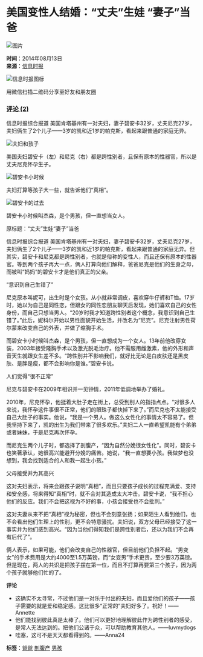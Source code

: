 # 美国变性人结婚：“丈夫”生娃 “妻子”当爸

![图片](https://dolphin.deliver.ifeng.com/c?z=ifeng&la=0&si=2&ci=23&cg=22&c=29&or=232&l=728&bg=728&b=726&u=https://y0.ifengimg.com/34c4a1d78882290c/2012/0528/1x1.gif)

**时间**：2014年08月13日  
**来源**：[信息时报](http://informationtimes.dayoo.com/html/2014-08/13/content_2718364.htm)

![信息时报图标](http://h2.ifengimg.com/0f56ee67a4c375c2/2013/1106/indeccode.png)

用微信扫描二维码分享至好友和朋友圈

### [评论 (2)](http://gentie.ifeng.com/view.html?docUrl=http%3A%2F%2Fnews.ifeng.com%2Fa%2F20140813%2F41553926_0.shtml&docName=%E7%BE%8E%E5%9B%BD%E5%8F%98%E6%80%A7%E4%BA%BA%E7%BB%93%E5%A9%9A%EF%BC%9A%E2%80%9C%E4%B8%88%E5%A4%AB%E2%80%9D%E7%94%9F%E5%A8%83%20%E2%80%9C%E5%A6%BB%E5%AD%90%E2%80%9D%E5%BD%93%E7%88%B8&skey=94cf72&pcUrl=http%3A%2F%2Fnews.ifeng.com%2Fa%2F20140813%2F41553926_0.shtml)

信息时报综合报道 美国肯塔基州有一对夫妇，妻子碧安卡32岁，丈夫尼克27岁，夫妇俩生了2个儿子——3岁的凯和近1岁的帕克斯，看起来跟普通的家庭无异。

![夫妇和孩子](http://y1.ifengimg.com/cmpp/2014/08/13/07/30e1aebb-3df9-4271-9e50-927e2788059c.jpg)

美国夫妇碧安卡（左）和尼克（右）都是跨性别者，且保有原本的性器官，所以是丈夫尼克怀孕生子。

![碧安卡小时候](http://y1.ifengimg.com/cmpp/2014/08/13/07/a3fb5a08-94f3-4340-97a4-f1a40098644c.jpg)

夫妇打算等孩子大一些，就告诉他们“真相”。

![碧安卡的过去](http://y1.ifengimg.com/cmpp/2014/08/13/07/1c07ec65-f3c4-44b8-9afc-2b6be921fc40.jpg)

碧安卡小时候叫杰森，是个男孩，但一直想当女人。

原标题：“丈夫”生娃“妻子”当爸

信息时报综合报道 美国肯塔基州有一对夫妇，妻子碧安卡32岁，丈夫尼克27岁，夫妇俩生了2个儿子——3岁的凯和近1岁的帕克斯，看起来跟普通的家庭无异。但其实，碧安卡和尼克都是跨性别者，也就是俗称的变性人，而且还保有原本的性器官。等到两个孩子再大一点，俩人打算向他们解释，爸爸尼克是他们的生身之母，而被叫“妈妈”的碧安卡才是他们真正的父亲。

“意识到自己生错了”

尼克原本叫妮可，出生时是个女孩。从小就非常调皮，喜欢穿牛仔裤和T恤。17岁时，她以为自己是同性恋，但跟女的同性恋朋友聊天后发现，她们喜欢自己的女性身份，而自己只想当男人。“20岁时我才知道跨性别者这个概念，我意识到自己生错了。”此后，妮科尔开始以男性面貌开始生活，并改名为“尼克”。尼克注射男性荷尔蒙来改变自己的外表，并做了缩胸手术。

而碧安卡小时候叫杰森，是个男孩，但一直想成为一个女人。13年前他改穿女装，2003年接受隆胸手术以及激光脱毛治疗。他不需服用雌激素，他的外形和声音天生就跟女生差不多。“跨性别并不影响我们，就好比无论是白皮肤还是黑皮肤、是胖是瘦，都不会影响你是谁。”碧安卡说。

人们觉得“很不正常”

尼克与碧安卡在2009年相识并一见钟情，2011年低调地举办了婚礼。

2010年，尼克怀孕，他挺着大肚子走在街上，总受到别人的指指点点。“对很多人来说，我怀孕这件事很不正常，他们的眼珠子都快掉下来了。”而尼克也不太能接受自己大肚子的事实。他说，“我是一个男人。做这么女性化的事情太不容易了。但我坚持下来了，凯的出生为我们带来了很多欢乐。”夫妇二人一直希望凯能有个弟弟或者妹妹，于是尼克再次怀孕。

而尼克生两个儿子时，都选择了剖腹产，“因为自然分娩很女性化”。同时，碧安卡也笑著承认，她很高兴能避开分娩的痛苦。她说，“我一直想要小孩。我做梦也没想到，我会找到适合的人和我一起生小孩。”

父母接受并为其高兴

这对夫妇表示，将来会跟孩子说明“真相”，而且只要孩子成长的过程充满爱、支持和安全感，将来得知“真相”时，就不会对其造成太大冲击。碧安卡说，“我不担心他们的反应。我们不会把这视为不好的事，小孩会接受也不会批判。”

这对夫妻从来不把“真相”视为秘密，但也不会刻意张扬；如果陌生人看到他们，也不会看出他们生理上的性别，更不会特意骚扰。夫妇说，双方父母已经接受了这一事实并为他们感到高兴。“因为当他们得知我们是跨性别者后，还以为我们不会再有后代了”。

俩人表示，如果可能，他们会改变自己的性器官，但目前他们负担不起。“男变女”的手术费用是大约4000至1.5万英镑，而“女变男”手术更贵，至少要3万英镑。但是现在，两人的共识是把孩子摆在第一位，而且不打算再要第三个孩子，因为两个孩子就够他们忙的了。

**评论**
- 这确实不太寻常，不过他们是一对乐于付出的夫妇，而且爱他们的孩子——孩子需要的就是爱和稳定感。这比很多“正常的”夫妇好多了。祝好！——Annette
- 他们能找到彼此真是太棒了。他们可以更好地理解彼此作为跨性别者的感受，是常人无法达到的。把他们公诸于众，可以帮助教育其他人。——luvmydogs
- 哇塞，这可不是天天都看得到的。——Anna24

**标签**：[爸爸](http://search.ifeng.com/sofeng/search.action?c=1&q=%E7%88%B8%E7%88%B8) [剖腹产](http://search.ifeng.com/sofeng/search.action?c=1&q=%E5%89%96%E8%85%B9%E4%BA%A7) [男孩](http://search.ifeng.com/sofeng/search.action?c=1&q=%E7%94%B7%E5%AD%A9)